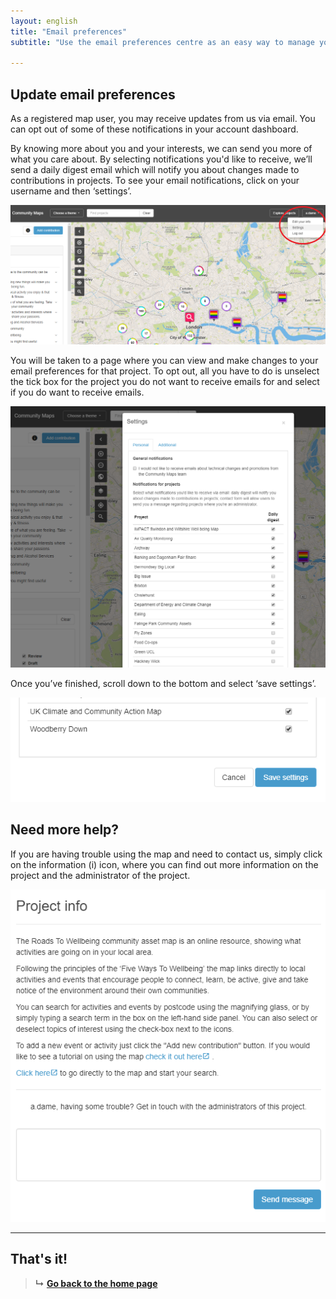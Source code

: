 ```yaml
---
layout: english
title: "Email preferences"
subtitle: "Use the email preferences centre as an easy way to manage your email and control what you receive."

---
```


## Update email preferences

As a registered map user, you may receive updates from us via email. You can opt out of some of these notifications in your account dashboard.

By knowing more about you and your interests, we can send you more of what you care about. By selecting notifications you'd like to receive, we’ll send a daily digest email which will notify you about changes made to contributions in projects. To see your email notifications, click on your username and then ‘settings’.

![manage-email](/images/manage-email.png)

You will be taken to a page where you can view and make changes to your email preferences for that project. To opt out, all you have to do is unselect the tick box for the project you do not want to receive emails for and select if you do want to receive emails.

![manage-email-preferences](/images/manage-email-preferences.png)

Once you’ve finished, scroll down to the bottom and select ‘save settings’. 

![save-email-preferences](/images/save-email-preferences.png)


## Need more help?

If you are having trouble using the map and need to contact us, simply click on the information (i) icon, where you can find out more information on the project and the administrator of the project.

![need-more-help](/images/need-more-help.png)

---

## That's it!

> **&#8627;** [**Go back to the home page**](index.html)
